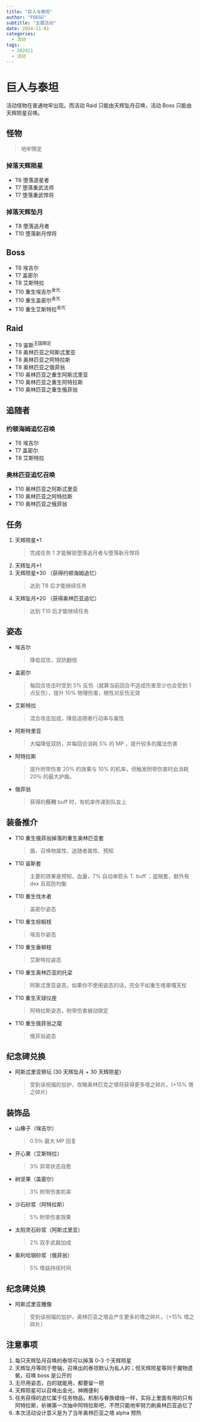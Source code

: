 ```yaml
---
title: "巨人与泰坦"
author: "FQEGG"
subtitle: "主题活动"
date: 2024-11-01
categories:
  - 活动
tags:
  - 202411
  - 活动
---
```


# 巨人与泰坦

活动怪物在普通地牢出现。而活动 Raid 只能由天辉坠月召唤，活动 Boss 只能由天辉陨星召唤。

## 怪物

> 地牢限定

### 掉落天辉陨星

- T6 堕落逐星者 
- T7 堕落重武法师 
- T7 堕落重武悍将 

### 掉落天辉坠月

- T8 堕落追月者 
- T10 堕落新月悍将

## Boss 

- T6 埃吉尔 
- T7 盖密尔 
- T8 艾斯特拉 
- T10 重生埃吉尔<sup>金光</sup>
- T10 重生盖密尔<sup>金光</sup>
- T10 重生艾斯特拉<sup>金光</sup>
 
## Raid
- T9 宙斯<sup>王国限定</sup>
- T8 奥林匹亚之阿斯忒里亚
- T8 奥林匹亚之阿特拉斯 
- T8 奥林匹亚之俄菲翁 
- T10 奥林匹亚之重生阿斯忒里亚 
- T10 奥林匹亚之重生阿特拉斯 
- T10 奥林匹亚之重生俄菲翁 
 
## 追随者 

### 约顿海姆追忆召唤

- T6 埃吉尔 
- T7 盖密尔 
- T8 艾斯特拉

### 奥林匹亚追忆召唤

- T10 奥林匹亚之阿斯忒里亚 
- T10 奥林匹亚之阿特拉斯
- T10 奥林匹亚之俄菲翁 
 
## 任务 
1. 天辉陨星*1
    > 完成任务 1 才能解锁堕落追月者与堕落新月悍将
2. 天辉坠月*1 
3. 天辉陨星*30 （获得约顿海姆追忆）
    > 达到 T8 后才能继续任务
4. 天辉坠月*20 （获得奥林匹亚追忆）
    > 达到 T10 后才能继续任务   

## 姿态 

- 埃吉尔
  > 降低双攻，双防翻倍
- 盖密尔
  > 每回合攻击时受到 5% 反伤（就算当前回合不造成伤害至少也会受到 1 点反伤），提升 10% 物理伤害，根性对反伤无效
- 艾斯特拉
  > 混合攻击加成，降低追随者行动率与属性
- 阿斯特里亚
  > 大幅降低双防，并每回合消耗 5% 的 MP ，提升较多的魔法伤害
- 阿特拉斯
  > 提升附带伤害 20% 的效果与 10% 的机率，但触发附带伤害时会消耗 20％ 的最大护盾。
- 俄菲翁
  > 获得的**任何** buff 时，有机率传递到队友上

## 装备推介 

- T10 重生俄菲翁掉落的重生奥林匹亚套
  > 盾、召唤物属性、追随者属性、预知
- T10 宙斯套 
  > 主要的效果是预知，血量，7% 自动单箭头 T. buff ；盗贼套，额外有 dex 且双防均衡
- T10 重生伐木者 
  > 盖密尔姿态
- T10 重生棕榈枝
  > 埃吉尔姿态
- T10 重生垂柳枝
  > 艾斯特拉姿态 
- T10 重生奥林匹亚的托梁
  > 阿斯忒里亚姿态，如果你不使用姿态的话，完全不如重生喀章嘎天杖 
- T10 重生天球仪座
  > 阿特拉斯姿态，附带伤害被动限定
- T10 重生俄菲翁之麾
  > 俄菲翁姿态

## 纪念碑兑换

- 阿斯忒里亚祭坛 (30 天辉坠月 + 30 天辉陨星)
  > 受到该祝福的加护，攻略奥林匹克之塔将获得更多塔之碎片。(+15% 塔之碎片)


## 装饰品

- 山橡子（埃吉尔）
  > 0.5％ 最大 MP 回复
- 开心果（艾斯特拉）
  > 3% 异常状态自愈
- 树坚果（盖密尔）
  > 3% 附带伤害机率
- 沙石砂浆（阿特拉斯）
  > 5% 附带伤害效果
- 太阳灵石砂浆（阿斯忒里亚）
  > 2% 双手武器加成
- 奥利哈钢砂浆（俄菲翁）
  > 5% 增益持续时间
  
## 纪念碑兑换

- 阿斯忒里亚雕像
  > 受到该祝福的加护，奥林匹亚之塔会产生更多的塔之碎片。（+15% 塔之碎片）

## 注意事项 
1. 每只天辉坠月召唤的泰坦可以掉落 0-3 个天辉陨星 
2. 天辉坠月等同于卷轴，召唤出的泰坦默认为私人的；但天辉陨星等同于魔物遗骸，召唤 boss 是公开的 
3. 无尽用姿态，白的就能用，都要留一把
4. 天辉陨星可以召唤出金光，神赐便利 
5. 任务获得的追忆属于任务物品，机制与眷族蜡烛一样，实际上里面有用的只有阿特拉斯，祈祷第一次抽中阿特拉斯吧，不然只能地牢努力刷奥林匹亚追忆了
6. 本次活动设计意义是为了当年奥林匹亚之塔 alpha 预热
